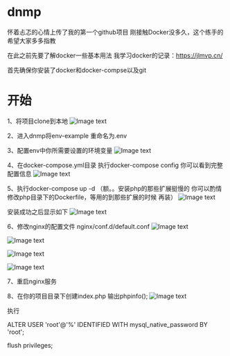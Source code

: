 # dnmp
怀着忐忑的心情上传了我的第一个github项目
刚接触Docker没多久，这个练手的 希望大家多多指教

在此之前先要了解docker一些基本用法 我学习docker的记录：https://jlmvp.cn/

首先确保你安装了docker和docker-compse以及git

# 开始
1、将项目clone到本地
![Image text](https://github.com/MichealJl/dnmp/blob/master/1.jpg)

2、进入dnmp将env-example 重命名为.env

3、配置env中你所需要设置的环境变量
![Image text](https://github.com/MichealJl/dnmp/blob/master/2.jpg)

4、在docker-compose.yml目录 执行docker-compose config 你可以看到完整配置信息
![Image text](https://github.com/MichealJl/dnmp/blob/master/3.jpg)

5、执行docker-compose up -d  （额。。安装php的那些扩展挺慢的 你可以酌情 修改php目录下的Dockerfile，等用的到那些扩展的时候 再装）
![Image text](https://github.com/MichealJl/dnmp/blob/master/4.jpg)

安装成功之后显示如下
![Image text](https://github.com/MichealJl/dnmp/blob/master/5.jpg)

6、修改nginx的配置文件 nginx/conf.d/default.conf
![Image text](https://github.com/MichealJl/dnmp/blob/master/6.jpg)

![Image text](https://github.com/MichealJl/dnmp/blob/master/7.jpg)

![Image text](https://github.com/MichealJl/dnmp/blob/master/8.jpg)

![Image text](https://github.com/MichealJl/dnmp/blob/master/9.jpg)

7、重启nginx服务

8、在你的项目目录下创建index.php 输出phpinfo(); 
![Image text](https://github.com/MichealJl/dnmp/blob/master/10.jpg)

执行 

ALTER USER 'root'@'%' IDENTIFIED WITH mysql_native_password BY 'root';

flush privileges;
